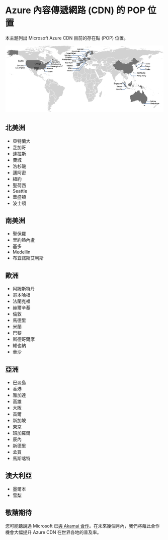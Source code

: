 <properties
	pageTitle="Azure 內容傳遞網路 (CDN) 的 POP 位置"
	description="本主題列出 Azure 內容傳遞網路 (CDN) 的 POP 位置。"
	services="cdn"
	documentationCenter=""
	authors="camsoper"
	manager="erikre"
	editor=""/>

<tags
	ms.service="cdn"
	ms.workload="media"
	ms.tgt_pltfrm="na"
	ms.devlang="na"
	ms.topic="hero-article"
	ms.date="04/15/2016" 
	ms.author="casoper"/>


# Azure 內容傳遞網路 (CDN) 的 POP 位置

本主題列出 Microsoft Azure CDN 目前的存在點 (POP) 位置。

![CDN 的 POP 位置](./media/cdn-pop-locations/CDN_POP_locations_update.png)

## 北美洲

- 亞特蘭大
- 芝加哥
- 達拉斯
- 費城
- 洛杉磯
- 邁阿密
- 紐約
- 聖荷西
- Seattle
- 華盛頓
- 波士頓

## 南美洲

- 聖保羅
- 里約熱內盧
- 基多
- Medellin
- 布宜諾斯艾利斯


## 歐洲

- 阿姆斯特丹
- 哥本哈根
- 法蘭克福
- 赫爾辛基
- 倫敦
- 馬德里
- 米蘭
- 巴黎
- 斯德哥爾摩
- 維也納
- 華沙

## 亞洲

- 巴淡島
- 香港
- 雅加達
- 高雄
- 大阪
- 首爾
- 新加坡
- 東京
- 班加羅爾
- 辰內
- 新德里
- 孟買
- 馬斯喀特

## 澳大利亞

- 墨爾本
- 雪梨

## 敬請期待

您可能聽說過 Microsoft 已[與 Akamai 合作](https://azure.microsoft.com/blog/microsoft-and-akamai-bring-cdn-to-azure-customers/)。在未來幾個月內，我們將藉此合作機會大幅提升 Azure CDN 在世界各地的普及率。

<!---HONumber=AcomDC_0427_2016-->